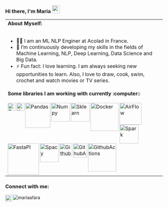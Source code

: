 ### Hi there, I'm Maria <a href="https://www.linkedin.com/in/mariaafara/" target="_blank"><img src="https://media.giphy.com/media/hvRJCLFzcasrR4ia7z/giphy.gif" width="25px"></a>

<table>
<tr>
<td>
<strong>About Myself:</strong>
<br>
<br>

- 👨‍💻 I am an ML NLP Enginer at Acolad in France.
- 🌱 I’m continuously developing my skills in the fields of Machine Learning, NLP, Deep Learning, Data Science and Big Data.
- ⚡ Fun fact: I love learning. I am always seeking new opportunities to learn. Also, I love to draw, cook, swim, crochet and watch movies or TV series.
</td>
</tr>
<tr>
<td>
<strong>Some libraries I am working with currently :computer::</strong>
<br>
<br>
<img align="left" alt="Tensorflow" width="25px" src="https://upload.wikimedia.org/wikipedia/commons/2/2d/Tensorflow_logo.svg" />
<img align="left" alt="Keras" width="25px" src="https://upload.wikimedia.org/wikipedia/commons/a/ae/Keras_logo.svg" />
<!-- <img align="left" alt="Pytorch"  width="120px" src="https://upload.wikimedia.org/wikipedia/commons/9/96/Pytorch_logo.png" />
 -->
<img align="left" alt="Pandas" width="80px" hight="56px" src="https://upload.wikimedia.org/wikipedia/commons/e/ed/Pandas_logo.svg" />
<img align="left" alt="Numpy" width="60px"  src="https://github.com/numpy/numpy/blob/7e7f4adab814b223f7f917369a72757cd28b10cb/branding/icons/numpylogo.svg" />
<img align="left" alt="Sklearn" width="60px"  hight="66px" src="https://upload.wikimedia.org/wikipedia/commons/thumb/0/05/Scikit_learn_logo_small.svg/640px-Scikit_learn_logo_small.svg.png" />
<img align="left" alt="Docker"  width="90px" src="https://upload.wikimedia.org/wikipedia/commons/4/4e/Docker_%28container_engine%29_logo.svg" />
  <img align="left" alt="AirFlow"  width="70px" src="https://upload.wikimedia.org/wikipedia/commons/d/de/AirflowLogo.png" />
<img align="left" alt="Spark"  width="60px" src="https://upload.wikimedia.org/wikipedia/commons/f/f3/Apache_Spark_logo.svg" />
  <img align="left" alt="FastaPI"  width="100px" src="https://upload.wikimedia.org/wikiversity/en/8/8c/FastAPI_logo.png" />
   <img align="left" alt="Spacy"  width="60px" src="https://upload.wikimedia.org/wikipedia/commons/8/88/SpaCy_logo.svg" />
   <img align="left" alt="GithubActions"  width="40px" src="https://avatars.githubusercontent.com/u/54465427?v=4" />
   <img align="left" alt="GithubActions"  width="45px" src="https://upload.wikimedia.org/wikipedia/commons/3/39/Kubernetes_logo_without_workmark.svg" />
    <img align="left" alt="GithubActions"  width="90px" src="https://upload.wikimedia.org/wikipedia/commons/4/4d/OpenAI_Logo.svg" />



</td>
</tr>
</table>


### Connect with me:
[<img align="left" title="LinkedIn" alt="mariaafara | LinkedIn" width="22px" src="https://cdn.jsdelivr.net/npm/simple-icons@v3/icons/linkedin.svg" />][linkedin]

[linkedin]: https://www.linkedin.com/in/mariaafara/
<p align="left"> <img src="https://komarev.com/ghpvc/?username=mariaafara&color=blueviolet" alt="mariaafara" /> </p></div>
